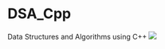 # DSA_Cpp
Data Structures and Algorithms using C++
<img src="https://wallpapers.com/images/hd/think-about-coding-qlib86o7bz1fqbub.jpg">